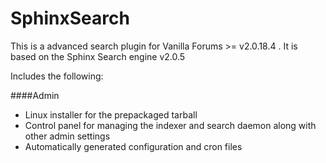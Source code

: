 SphinxSearch
============

This is a advanced search plugin for Vanilla Forums  >= v2.0.18.4 . It is based on the Sphinx Search engine v2.0.5

Includes the following:


####Admin
  * Linux installer for the prepackaged tarball
  * Control panel for managing the indexer and search daemon along with other admin settings
  * Automatically generated configuration and cron files

